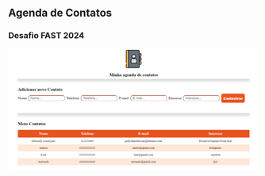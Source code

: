 ## Agenda de Contatos
### Desafio FAST 2024

<img src="DesafioAgendaContatos/assets/imagens/home.png" alt="Apresentação do meu site de contatos"/>